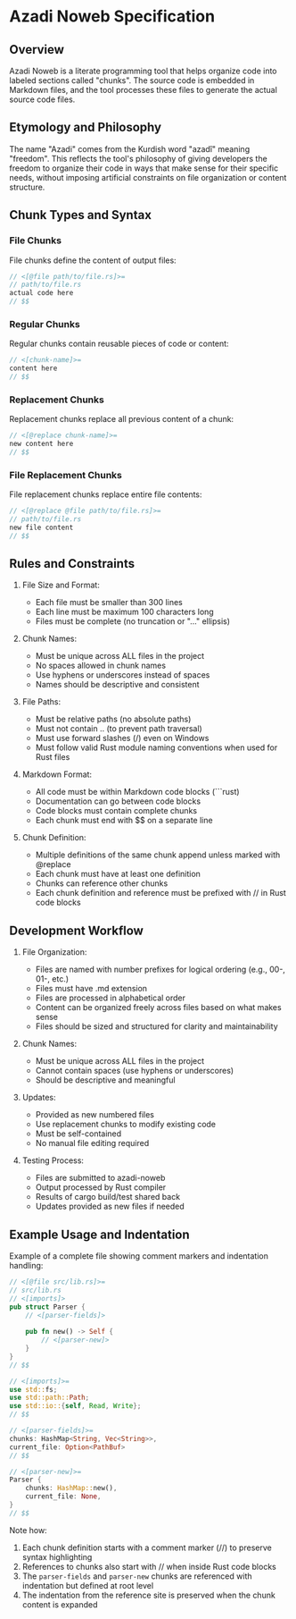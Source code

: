 # Azadi Noweb Specification

## Overview

Azadi Noweb is a literate programming tool that helps organize code into labeled sections called "chunks". 
The source code is embedded in Markdown files, and the tool processes these files to generate the actual
source code files.

## Etymology and Philosophy

The name "Azadi" comes from the Kurdish word "azadî" meaning "freedom". This reflects the tool's 
philosophy of giving developers the freedom to organize their code in ways that make sense for their 
specific needs, without imposing artificial constraints on file organization or content structure.

## Chunk Types and Syntax

### File Chunks
File chunks define the content of output files:
```rust
// <[@file path/to/file.rs]>=
// path/to/file.rs
actual code here
// $$
```

### Regular Chunks
Regular chunks contain reusable pieces of code or content:
```rust
// <[chunk-name]>=
content here
// $$
```

### Replacement Chunks
Replacement chunks replace all previous content of a chunk:
```rust
// <[@replace chunk-name]>=
new content here
// $$
```

### File Replacement Chunks
File replacement chunks replace entire file contents:
```rust
// <[@replace @file path/to/file.rs]>=
// path/to/file.rs
new file content
// $$
```

## Rules and Constraints

1. File Size and Format:
   - Each file must be smaller than 300 lines
   - Each line must be maximum 100 characters long
   - Files must be complete (no truncation or "..." ellipsis)

2. Chunk Names:
   - Must be unique across ALL files in the project
   - No spaces allowed in chunk names
   - Use hyphens or underscores instead of spaces
   - Names should be descriptive and consistent

3. File Paths:
   - Must be relative paths (no absolute paths)
   - Must not contain .. (to prevent path traversal)
   - Must use forward slashes (/) even on Windows
   - Must follow valid Rust module naming conventions when used for Rust files

4. Markdown Format:
   - All code must be within Markdown code blocks (```rust)
   - Documentation can go between code blocks
   - Code blocks must contain complete chunks
   - Each chunk must end with $$ on a separate line

5. Chunk Definition:
   - Multiple definitions of the same chunk append unless marked with @replace
   - Each chunk must have at least one definition
   - Chunks can reference other chunks
   - Each chunk definition and reference must be prefixed with // in Rust code blocks

## Development Workflow

1. File Organization:
   - Files are named with number prefixes for logical ordering (e.g., 00-, 01-, etc.)
   - Files must have .md extension
   - Files are processed in alphabetical order
   - Content can be organized freely across files based on what makes sense
   - Files should be sized and structured for clarity and maintainability

2. Chunk Names:
   - Must be unique across ALL files in the project
   - Cannot contain spaces (use hyphens or underscores)
   - Should be descriptive and meaningful

3. Updates:
   - Provided as new numbered files
   - Use replacement chunks to modify existing code
   - Must be self-contained
   - No manual file editing required

4. Testing Process:
   - Files are submitted to azadi-noweb
   - Output processed by Rust compiler
   - Results of cargo build/test shared back
   - Updates provided as new files if needed

## Example Usage and Indentation

Example of a complete file showing comment markers and indentation handling:

```rust
// <[@file src/lib.rs]>=
// src/lib.rs
// <[imports]>
pub struct Parser {
    // <[parser-fields]>
    
    pub fn new() -> Self {
        // <[parser-new]>
    }
}
// $$

// <[imports]>=
use std::fs;
use std::path::Path;
use std::io::{self, Read, Write};
// $$

// <[parser-fields]>=
chunks: HashMap<String, Vec<String>>,
current_file: Option<PathBuf>
// $$

// <[parser-new]>=
Parser {
    chunks: HashMap::new(),
    current_file: None,
}
// $$
```

Note how:
1. Each chunk definition starts with a comment marker (//) to preserve syntax highlighting
2. References to chunks also start with // when inside Rust code blocks
3. The `parser-fields` and `parser-new` chunks are referenced with indentation but defined at root level
4. The indentation from the reference site is preserved when the chunk content is expanded